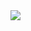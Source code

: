 <img src="https://capsule-render.vercel.app/api?type=waving&color=C8D7FF&height=300&section=header&text=🖐%20신입 웹개발자 오혜지입니다!&fontSize=50" />

<!--
**OhHyeji-Develop/OhHyeJi-Develop** is a ✨ _special_ ✨ repository because its `README.md` (this file) appears on your GitHub profile.

Here are some ideas to get you started:

- 🔭 I’m currently working on ...
- 🌱 I’m currently learning ...
- 👯 I’m looking to collaborate on ...
- 🤔 I’m looking for help with ...
- 💬 Ask me about ...
- 📫 How to reach me: ...
- 😄 Pronouns: ...
- ⚡ Fun fact: ...
-->
